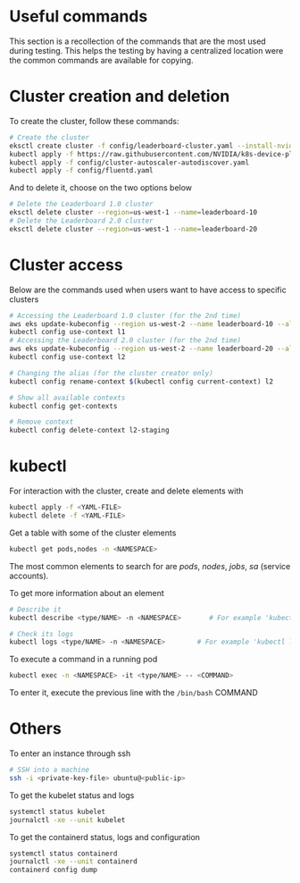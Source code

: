 # Useful commands

This section is a recollection of the commands that are the most used during testing. This helps the testing by having a centralized location were the common commands are available for copying.

# Cluster creation and deletion

To create the cluster, follow these commands:
```bash
# Create the cluster 
eksctl create cluster -f config/leaderboard-cluster.yaml --install-nvidia-plugin=false
kubectl apply -f https://raw.githubusercontent.com/NVIDIA/k8s-device-plugin/v0.14.0/nvidia-device-plugin.yml
kubectl apply -f config/cluster-autoscaler-autodiscover.yaml
kubectl apply -f config/fluentd.yaml
```

And to delete it, choose on the two options below
```bash
# Delete the Leaderboard 1.0 cluster
eksctl delete cluster --region=us-west-1 --name=leaderboard-10
# Delete the Leaderboard 2.0 cluster
eksctl delete cluster --region=us-west-1 --name=leaderboard-20
```

# Cluster access

Below are the commands used when users want to have access to specific clusters
```bash
# Accessing the Leaderboard 1.0 cluster (for the 2nd time)
aws eks update-kubeconfig --region us-west-2 --name leaderboard-10 --alias l1
kubectl config use-context l1
# Accessing the Leaderboard 2.0 cluster (for the 2nd time)
aws eks update-kubeconfig --region us-west-2 --name leaderboard-20 --alias l2
kubectl config use-context l2

# Changing the alias (for the cluster creator only)
kubectl config rename-context $(kubectl config current-context) l2

# Show all available contexts
kubectl config get-contexts

# Remove context
kubectl config delete-context l2-staging
```

# kubectl

For interaction with the cluster, create and delete elements with
```bash
kubectl apply -f <YAML-FILE>
kubectl delete -f <YAML-FILE>
```

Get a table with some of the cluster elements
```bash
kubectl get pods,nodes -n <NAMESPACE>
```

The most common elements to search for are *pods*, *nodes*, *jobs*, *sa* (service accounts).


To get more information about an element
```bash
# Describe it
kubectl describe <type/NAME> -n <NAMESPACE>       # For example 'kubectl describe pod/submission-id-19345'

# Check its logs
kubectl logs <type/NAME> -n <NAMESPACE>        # For example 'kubectl logs pod/submission-id-19345'
```

To execute a command in a running pod
```bash
kubectl exec -n <NAMESPACE> -it <type/NAME> -- <COMMAND>
```

To enter it, execute the previous line with the `/bin/bash` COMMAND

# Others 

To enter an instance through ssh
```bash
# SSH into a machine
ssh -i <private-key-file> ubuntu@<public-ip>
```

To get the kubelet status and logs
```bash
systemctl status kubelet
journalctl -xe --unit kubelet
```

To get the containerd status, logs and configuration
```bash
systemctl status containerd
journalctl -xe --unit containerd
containerd config dump
```
